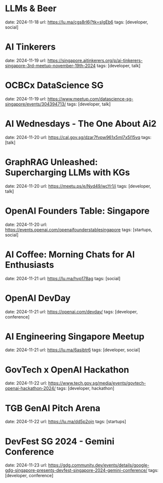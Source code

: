 # LLMs & Beer
date: 2024-11-18
url: https://lu.ma/cgs8rl6j?tk=sIgEb6
tags: [developer, social]

# AI Tinkerers
date: 2024-11-19
url: https://singapore.aitinkerers.org/p/ai-tinkerers-singapore-3rd-meetup-november-19th-2024
tags: [developer, talk]

# OCBCx DataScience SG
date: 2024-11-19
url: https://www.meetup.com/datascience-sg-singapore/events/304394713/
tags: [developer, talk]

# AI Wednesdays - The One About Ai2
date: 2024-11-20
url: https://cal.gov.sg/dzar7fvpw961x5ml7x5l15vq
tags: [talk]

# GraphRAG Unleashed: Supercharging LLMs with KGs
date: 2024-11-20
url: https://meetu.ps/e/Nyd49/wcYr1/i
tags: [developer, talk]

# OpenAI Founders Table: Singapore
date: 2024-11-20
url: https://events.openai.com/openaifounderstablesingapore
tags: [startups, social]

# AI Coffee: Morning Chats for AI Enthusiasts
date: 2024-11-21
url: https://lu.ma/hvp178ag
tags: [social]

# OpenAI DevDay
date: 2024-11-21
url: https://openai.com/devday/
tags: [developer, conference]

# AI Engineering Singapore Meetup
date: 2024-11-21
url: https://lu.ma/6asibtr6
tags: [developer, social]

# GovTech x OpenAI Hackathon
date: 2024-11-22
url: https://www.tech.gov.sg/media/events/govtech-openai-hackathon-2024/
tags: [developer, hackathon]

# TGB GenAI Pitch Arena
date: 2024-11-22
url: https://lu.ma/dd5p2ojn
tags: [startups]

# DevFest SG 2024 - Gemini Conference
date: 2024-11-23
url: https://gdg.community.dev/events/details/google-gdg-singapore-presents-devfest-singapore-2024-gemini-conference/
tags: [developer, conference]
